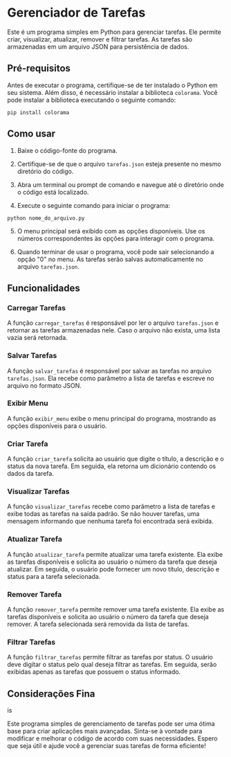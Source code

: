 # Gerenciador de Tarefas

Este é um programa simples em Python para gerenciar tarefas. Ele permite criar, visualizar, atualizar, remover e filtrar tarefas. As tarefas são armazenadas em um arquivo JSON para persistência de dados.

## Pré-requisitos

Antes de executar o programa, certifique-se de ter instalado o Python em seu sistema. Além disso, é necessário instalar a biblioteca `colorama`. Você pode instalar a biblioteca executando o seguinte comando:

```
pip install colorama
```

## Como usar

1. Baixe o código-fonte do programa.

2. Certifique-se de que o arquivo `tarefas.json` esteja presente no mesmo diretório do código.

3. Abra um terminal ou prompt de comando e navegue até o diretório onde o código está localizado.

4. Execute o seguinte comando para iniciar o programa:

```
python nome_do_arquivo.py
```

5. O menu principal será exibido com as opções disponíveis. Use os números correspondentes às opções para interagir com o programa.

6. Quando terminar de usar o programa, você pode sair selecionando a opção "0" no menu. As tarefas serão salvas automaticamente no arquivo `tarefas.json`.

## Funcionalidades

### Carregar Tarefas

A função `carregar_tarefas` é responsável por ler o arquivo `tarefas.json` e retornar as tarefas armazenadas nele. Caso o arquivo não exista, uma lista vazia será retornada.

### Salvar Tarefas

A função `salvar_tarefas` é responsável por salvar as tarefas no arquivo `tarefas.json`. Ela recebe como parâmetro a lista de tarefas e escreve no arquivo no formato JSON.

### Exibir Menu

A função `exibir_menu` exibe o menu principal do programa, mostrando as opções disponíveis para o usuário.

### Criar Tarefa

A função `criar_tarefa` solicita ao usuário que digite o título, a descrição e o status da nova tarefa. Em seguida, ela retorna um dicionário contendo os dados da tarefa.

### Visualizar Tarefas

A função `visualizar_tarefas` recebe como parâmetro a lista de tarefas e exibe todas as tarefas na saída padrão. Se não houver tarefas, uma mensagem informando que nenhuma tarefa foi encontrada será exibida.

### Atualizar Tarefa

A função `atualizar_tarefa` permite atualizar uma tarefa existente. Ela exibe as tarefas disponíveis e solicita ao usuário o número da tarefa que deseja atualizar. Em seguida, o usuário pode fornecer um novo título, descrição e status para a tarefa selecionada.

### Remover Tarefa

A função `remover_tarefa` permite remover uma tarefa existente. Ela exibe as tarefas disponíveis e solicita ao usuário o número da tarefa que deseja remover. A tarefa selecionada será removida da lista de tarefas.

### Filtrar Tarefas

A função `filtrar_tarefas` permite filtrar as tarefas por status. O usuário deve digitar o status pelo qual deseja filtrar as tarefas. Em seguida, serão exibidas apenas as tarefas que possuem o status informado.

## Considerações Fina

is

Este programa simples de gerenciamento de tarefas pode ser uma ótima base para criar aplicações mais avançadas. Sinta-se à vontade para modificar e melhorar o código de acordo com suas necessidades. Espero que seja útil e ajude você a gerenciar suas tarefas de forma eficiente!
